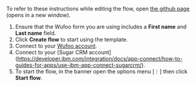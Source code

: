 To refer to these instructions while editing the flow, open [the github page](https://github.com/ot4i/app-connect-templates/blob/master/resources/markdown/Create%20a%20lead%20in%20Sugar%20CRM%20when%20a%20new%20Wufoo%20form%20is%20submitted_instructions.md) (opens in a new window).

1. Ensure that the Wufoo form you are using includes a **First name** and **Last name** field.
1. Click **Create flow** to start using the template.
1. Connect to your [Wufoo account](https://developer.ibm.com/integration/docs/app-connect/how-to-guides-for-apps/use-ibm-app-connect-wufoo/).
1. Connect to your [Sugar CRM account] (https://developer.ibm.com/integration/docs/app-connect/how-to-guides-for-apps/use-ibm-app-connect-sugarcrm/).
1. To start the flow, in the banner open the options menu [&#8942;] then click **Start flow**.
